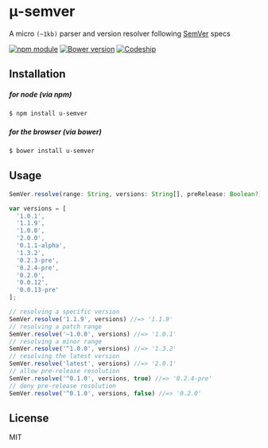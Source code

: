 # μ-semver
A micro `(~1kb)` parser and version resolver following [SemVer](http://semver.org/) specs

[![npm module](https://badge.fury.io/js/u-semver.svg)](https://www.npmjs.org/package/u-semver)
[![Bower version](https://badge.fury.io/bo/u-semver.svg)](http://badge.fury.io/bo/u-semver)
[![Codeship](https://img.shields.io/codeship/ae382de0-234f-0132-2ac9-66ff9c0c3cf8.svg)]()

## Installation

##### for node (via npm)
```bash
$ npm install u-semver
```

##### for the browser (via bower)
```bash
$ bower install u-semver
```

## Usage
```javascript
SemVer.resolve(range: String, versions: String[], preRelease: Boolean?)
```
```javascript
var versions = [
  '1.0.1',
  '1.1.9',
  '1.0.0',
  '2.0.0',
  '0.1.1-alpha',
  '1.3.2',
  '0.2.3-pre',
  '0.2.4-pre',
  '0.2.0',
  '0.0.12',
  '0.0.13-pre'
];

// resolving a specific version
SemVer.resolve('1.1.9', versions) //=> '1.1.9'
// resolving a patch range
SemVer.resolve('~1.0.0', versions) //=> '1.0.1'
// resolving a minor range
SemVer.resolve('^1.0.0', versions) //=> '1.3.2'
// resolving the latest version
SemVer.resolve('latest', versions) //=> '2.0.1'
// allow pre-release resolution
SemVer.resolve('^0.1.0', versions, true) //=> '0.2.4-pre'
// deny pre-release resolution
SemVer.resolve('^0.1.0', versions, false) //=> '0.2.0'
```

## License
MIT
